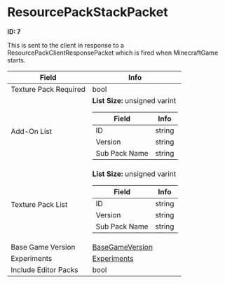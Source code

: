 # ResourcePackStackPacket

__ID: 7__

This is sent to the client in response to a ResourcePackClientResponsePacket which is fired when MinecraftGame starts.

<table><thead><tr><th>Field</th><th>Info</th></tr></thead><tbody>
<tr><td>Texture Pack Required</td><td>bool</td></tr>
<tr><td>Add-On List</td><td><b>List Size:</b> unsigned varint
  <table><thead><tr><th>Field</th><th>Info</th></tr></thead><tbody>
  <tr><td>ID</td><td>string</td></tr>
  <tr><td>Version</td><td>string</td></tr>
  <tr><td>Sub Pack Name</td><td>string</td></tr>
  </tbody></table></td></tr>
<tr><td>Texture Pack List</td><td><b>List Size:</b> unsigned varint
  <table><thead><tr><th>Field</th><th>Info</th></tr></thead><tbody>
  <tr><td>ID</td><td>string</td></tr>
  <tr><td>Version</td><td>string</td></tr>
  <tr><td>Sub Pack Name</td><td>string</td></tr>
  </tbody></table></td></tr>
<tr><td>Base Game Version</td><td><a href="../types/BaseGameVersion.md">BaseGameVersion</a></td></tr>
<tr><td>Experiments</td><td><a href="../types/Experiments.md">Experiments</a></td></tr>
<tr><td>Include Editor Packs</td><td>bool</td></tr>
</tbody></table>